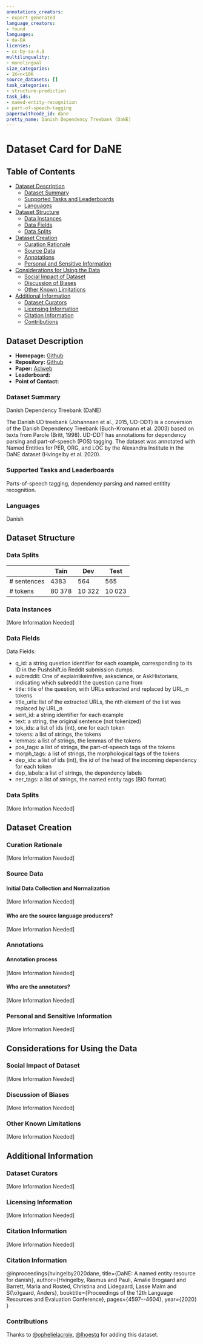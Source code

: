 ```yaml
---
annotations_creators:
- expert-generated
language_creators:
- found
languages:
- da-DA
licenses:
- cc-by-sa-4.0
multilinguality:
- monolingual
size_categories:
- 1K<n<10K
source_datasets: []
task_categories:
- structure-prediction
task_ids:
- named-entity-recognition
- part-of-speech-tagging
paperswithcode_id: dane
pretty_name: Danish Dependency Treebank (DaNE)
---
```


# Dataset Card for DaNE

## Table of Contents
- [Dataset Description](#dataset-description)
  - [Dataset Summary](#dataset-summary)
  - [Supported Tasks and Leaderboards](#supported-tasks-and-leaderboards)
  - [Languages](#languages)
- [Dataset Structure](#dataset-structure)
  - [Data Instances](#data-instances)
  - [Data Fields](#data-fields)
  - [Data Splits](#data-splits)
- [Dataset Creation](#dataset-creation)
  - [Curation Rationale](#curation-rationale)
  - [Source Data](#source-data)
  - [Annotations](#annotations)
  - [Personal and Sensitive Information](#personal-and-sensitive-information)
- [Considerations for Using the Data](#considerations-for-using-the-data)
  - [Social Impact of Dataset](#social-impact-of-dataset)
  - [Discussion of Biases](#discussion-of-biases)
  - [Other Known Limitations](#other-known-limitations)
- [Additional Information](#additional-information)
  - [Dataset Curators](#dataset-curators)
  - [Licensing Information](#licensing-information)
  - [Citation Information](#citation-information)
  - [Contributions](#contributions)

## Dataset Description

- **Homepage:** [Github](https://github.com/alexandrainst/danlp/blob/master/docs/docs/datasets.md#dane)
- **Repository:** [Github](https://github.com/alexandrainst/danlp)
- **Paper:** [Aclweb](https://www.aclweb.org/anthology/2020.lrec-1.565)
- **Leaderboard:**
- **Point of Contact:**

### Dataset Summary

Danish Dependency Treebank (DaNE)

The Danish UD treebank (Johannsen et al., 2015, UD-DDT) is a conversion of the Danish Dependency Treebank (Buch-Kromann et al. 2003) based on texts from Parole (Britt, 1998). UD-DDT has annotations for dependency parsing and part-of-speech (POS) tagging. The dataset was annotated with Named Entities for PER, ORG, and LOC by the Alexandra Institute in the DaNE dataset (Hvingelby et al. 2020). 

### Supported Tasks and Leaderboards

Parts-of-speech tagging, dependency parsing and named entitity recognition.

### Languages

Danish

## Dataset Structure
### Data Splits


|                            | Tain   | Dev | Test |
| -----                      | ------ | ----- | ---- |
| # sentences            | 4383 | 564 | 565 |
| # tokens   | 80 378 | 10 322 | 10 023 |

### Data Instances

[More Information Needed]

### Data Fields

Data Fields:
  - q_id: a string question identifier for each example, corresponding to its ID in the Pushshift.io Reddit submission dumps.
  - subreddit: One of explainlikeimfive, askscience, or AskHistorians, indicating which subreddit the question came from
  - title: title of the question, with URLs extracted and replaced by URL_n tokens
  - title_urls: list of the extracted URLs, the nth element of the list was replaced by URL_n
  - sent_id: a string identifier for each example
  - text: a string, the original sentence (not tokenized)
  - tok_ids: a list of ids (int), one for each token
  - tokens: a list of strings, the tokens
  - lemmas: a list of strings, the lemmas of the tokens
  - pos_tags: a list of strings, the part-of-speech tags of the tokens
  - morph_tags: a list of strings, the morphological tags of the tokens
  - dep_ids: a list of ids (int), the id of the head of the incoming dependency for each token
  - dep_labels: a list of strings, the dependency labels
  - ner_tags: a list of strings, the named entity tags (BIO format)

### Data Splits

[More Information Needed]

## Dataset Creation

### Curation Rationale

[More Information Needed]

### Source Data

#### Initial Data Collection and Normalization

[More Information Needed]

#### Who are the source language producers?

[More Information Needed]

### Annotations

#### Annotation process

[More Information Needed]

#### Who are the annotators?

[More Information Needed]

### Personal and Sensitive Information

[More Information Needed]

## Considerations for Using the Data

### Social Impact of Dataset

[More Information Needed]

### Discussion of Biases

[More Information Needed]

### Other Known Limitations

[More Information Needed]

## Additional Information

### Dataset Curators

[More Information Needed]

### Licensing Information

[More Information Needed]

### Citation Information

[More Information Needed]

### Citation Information

@inproceedings{hvingelby2020dane,
  title={DaNE: A named entity resource for danish},
  author={Hvingelby, Rasmus and Pauli, Amalie Brogaard and Barrett, Maria and Rosted, Christina and Lidegaard, Lasse Malm and S{\o}gaard, Anders},
  booktitle={Proceedings of the 12th Language Resources and Evaluation Conference},
  pages={4597--4604},
  year={2020}
}

### Contributions

Thanks to [@ophelielacroix](https://github.com/ophelielacroix), [@lhoestq](https://github.com/lhoestq) for adding this dataset.
